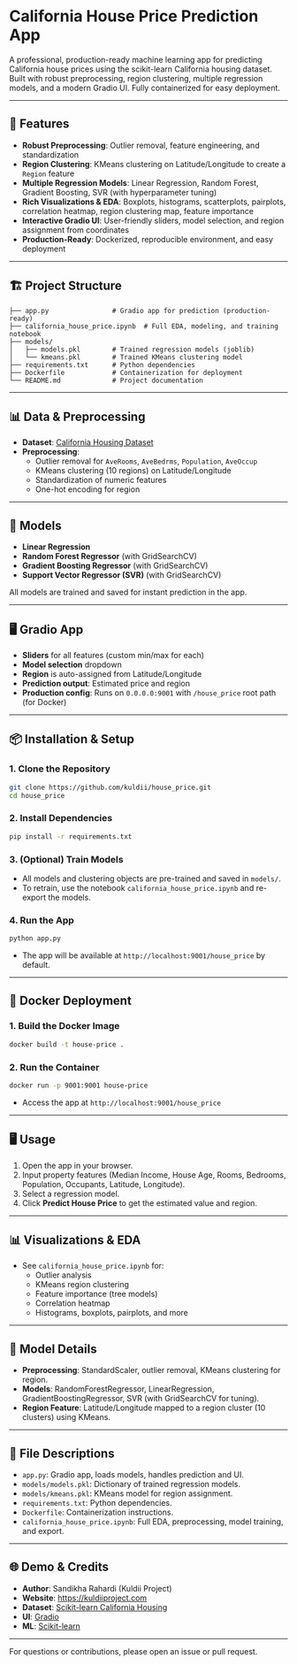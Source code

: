 # California House Price Prediction App

A professional, production-ready machine learning app for predicting California house prices using the scikit-learn California housing dataset. Built with robust preprocessing, region clustering, multiple regression models, and a modern Gradio UI. Fully containerized for easy deployment.

---

## 🚀 Features

- **Robust Preprocessing**: Outlier removal, feature engineering, and standardization
- **Region Clustering**: KMeans clustering on Latitude/Longitude to create a `Region` feature
- **Multiple Regression Models**: Linear Regression, Random Forest, Gradient Boosting, SVR (with hyperparameter tuning)
- **Rich Visualizations & EDA**: Boxplots, histograms, scatterplots, pairplots, correlation heatmap, region clustering map, feature importance
- **Interactive Gradio UI**: User-friendly sliders, model selection, and region assignment from coordinates
- **Production-Ready**: Dockerized, reproducible environment, and easy deployment

---

## 🏗️ Project Structure

```
├── app.py                # Gradio app for prediction (production-ready)
├── california_house_price.ipynb  # Full EDA, modeling, and training notebook
├── models/
│   ├── models.pkl        # Trained regression models (joblib)
│   └── kmeans.pkl        # Trained KMeans clustering model
├── requirements.txt      # Python dependencies
├── Dockerfile            # Containerization for deployment
└── README.md             # Project documentation
```

---

## 📊 Data & Preprocessing

- **Dataset**: [California Housing Dataset](https://scikit-learn.org/stable/datasets/real_world.html#california-housing-dataset)
- **Preprocessing**:
  - Outlier removal for `AveRooms`, `AveBedrms`, `Population`, `AveOccup`
  - KMeans clustering (10 regions) on Latitude/Longitude
  - Standardization of numeric features
  - One-hot encoding for region

---

## 🧠 Models

- **Linear Regression**
- **Random Forest Regressor** (with GridSearchCV)
- **Gradient Boosting Regressor** (with GridSearchCV)
- **Support Vector Regressor (SVR)** (with GridSearchCV)

All models are trained and saved for instant prediction in the app.

---

## 🖥️ Gradio App

- **Sliders** for all features (custom min/max for each)
- **Model selection** dropdown
- **Region** is auto-assigned from Latitude/Longitude
- **Prediction output**: Estimated price and region
- **Production config**: Runs on `0.0.0.0:9001` with `/house_price` root path (for Docker)

---

## 📦 Installation & Setup

### 1. Clone the Repository
```bash
git clone https://github.com/kuldii/house_price.git
cd house_price
```

### 2. Install Dependencies
```bash
pip install -r requirements.txt
```

### 3. (Optional) Train Models
- All models and clustering objects are pre-trained and saved in `models/`.
- To retrain, use the notebook `california_house_price.ipynb` and re-export the models.

### 4. Run the App
```bash
python app.py
```
- The app will be available at `http://localhost:9001/house_price` by default.

---

## 🐳 Docker Deployment

### 1. Build the Docker Image
```bash
docker build -t house-price .
```

### 2. Run the Container
```bash
docker run -p 9001:9001 house-price
```
- Access the app at `http://localhost:9001/house_price`

---

## 🖥️ Usage

1. Open the app in your browser.
2. Input property features (Median Income, House Age, Rooms, Bedrooms, Population, Occupants, Latitude, Longitude).
3. Select a regression model.
4. Click **Predict House Price** to get the estimated value and region.

---

## 📊 Visualizations & EDA
- See `california_house_price.ipynb` for:
  - Outlier analysis
  - KMeans region clustering
  - Feature importance (tree models)
  - Correlation heatmap
  - Histograms, boxplots, pairplots, and more

---

## 📝 Model Details
- **Preprocessing**: StandardScaler, outlier removal, KMeans clustering for region.
- **Models**: RandomForestRegressor, LinearRegression, GradientBoostingRegressor, SVR (with GridSearchCV for tuning).
- **Region Feature**: Latitude/Longitude mapped to a region cluster (10 clusters) using KMeans.

---

## 📁 File Descriptions
- `app.py`: Gradio app, loads models, handles prediction and UI.
- `models/models.pkl`: Dictionary of trained regression models.
- `models/kmeans.pkl`: KMeans model for region assignment.
- `requirements.txt`: Python dependencies.
- `Dockerfile`: Containerization instructions.
- `california_house_price.ipynb`: Full EDA, preprocessing, model training, and export.

---

## 🌐 Demo & Credits
- **Author**: Sandikha Rahardi (Kuldii Project)
- **Website**: https://kuldiiproject.com
- **Dataset**: [Scikit-learn California Housing](https://scikit-learn.org/stable/datasets/real_world.html#california-housing-dataset)
- **UI**: [Gradio](https://gradio.app/)
- **ML**: [Scikit-learn](https://scikit-learn.org/)

---

For questions or contributions, please open an issue or pull request.
